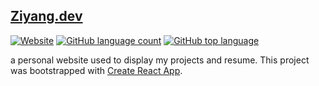 ## [Ziyang.dev](https://ziyang.dev)

[![Website](https://img.shields.io/website?down_color=red&down_message=offline&up_color=success&up_message=online&url=https%3A%2F%2Fziyang.dev)](https://ziyang.dev)
[![GitHub language count](https://img.shields.io/github/languages/count/ziyangll/ziyangdev)](https://ziyang.dev)
[![GitHub top language](https://img.shields.io/github/languages/top/ziyangll/ziyangdev)](https://ziyang.dev/)

a personal website used to display my projects and resume.
This project was bootstrapped with [Create React App](https://github.com/facebook/create-react-app).
